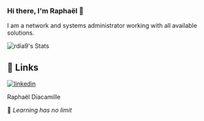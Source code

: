 ### Hi there, I'm Raphaël 👋

I am a network and systems administrator working with all available solutions.  

![rdia9's Stats](https://github-readme-stats.vercel.app/api?username=rdia9&theme=blue-green&show_icons=true&hide_border=true&count_private=true)

## 🔗 Links
[![linkedin](https://img.shields.io/badge/linkedin-0A66C2?style=for-the-badge&logo=linkedin&logoColor=white)](https://fr.linkedin.com/in/raphael-diacamille)

Raphaël Diacamille
  
  

💬  _Learning has no limit_ 

